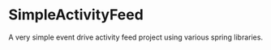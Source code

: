 # SimpleActivityFeed
A very simple event drive activity feed project using various spring libraries.
